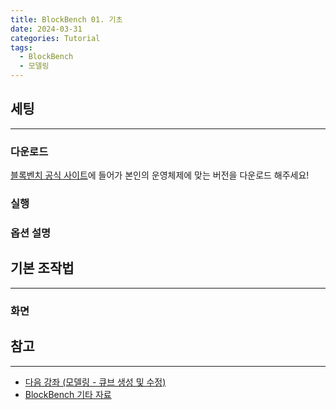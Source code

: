 ```yaml
---
title: BlockBench 01. 기초
date: 2024-03-31
categories: Tutorial
tags:
  - BlockBench
  - 모델링
---
```

## 세팅
---
### 다운로드
[블록벤치 공식 사이트](https://www.blockbench.net/downloads)에 들어가 본인의 운영체제에 맞는 버전을 다운로드 해주세요!

### 실행

### 옵션 설명

## 기본 조작법
---
### 화면
### 

## 참고
---
- [다음 강좌 (모델링 - 큐브 생성 및 수정)]()
- [BlockBench 기타 자료]()